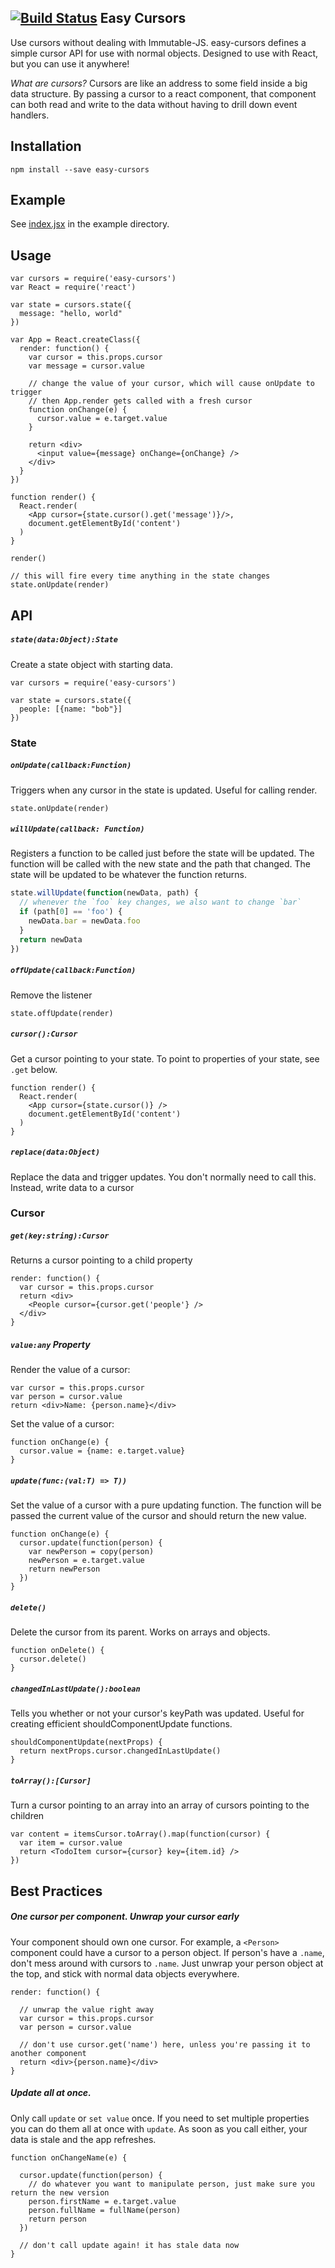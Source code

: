 [![Build Status](https://travis-ci.org/KualiCo/easy-cursors.svg?branch=master)](https://travis-ci.org/KualiCo/easy-cursors)
Easy Cursors
------------

Use cursors without dealing with Immutable-JS. easy-cursors defines a simple
cursor API for use with normal objects. Designed to use with React, but you
can use it anywhere!

_What are cursors?_ Cursors are like an address to some field inside a big data
structure. By passing a cursor to a react component, that component can both
read and write to the data without having to drill down event handlers.


Installation
------------

    npm install --save easy-cursors

Example
-------

See [index.jsx](./example/index.jsx) in the example directory.

Usage
-----

    var cursors = require('easy-cursors')
    var React = require('react')

    var state = cursors.state({
      message: "hello, world"
    })

    var App = React.createClass({
      render: function() {
        var cursor = this.props.cursor
        var message = cursor.value

        // change the value of your cursor, which will cause onUpdate to trigger
        // then App.render gets called with a fresh cursor
        function onChange(e) {
          cursor.value = e.target.value
        }

        return <div>
          <input value={message} onChange={onChange} />
        </div>
      }
    })

    function render() {
      React.render(
        <App cursor={state.cursor().get('message')}/>,
        document.getElementById('content')
      )
    }

    render()

    // this will fire every time anything in the state changes
    state.onUpdate(render)

API
---

##### `state(data:Object):State`

Create a state object with starting data.

    var cursors = require('easy-cursors')

    var state = cursors.state({
      people: [{name: "bob"}]
    })

### State

##### `onUpdate(callback:Function)`

Triggers when any cursor in the state is updated. Useful for calling render.

    state.onUpdate(render)

##### `willUpdate(callback: Function)`

Registers a function to be called just before the state will be updated.
The function will be called with the new state and the path that changed.
The state will be updated to be whatever the function returns.

```JavaScript
state.willUpdate(function(newData, path) {
  // whenever the `foo` key changes, we also want to change `bar`
  if (path[0] == 'foo') {
    newData.bar = newData.foo
  }
  return newData
})
```

##### `offUpdate(callback:Function)`

Remove the listener

    state.offUpdate(render)

##### `cursor():Cursor`

Get a cursor pointing to your state. To point to properties of your state, see `.get` below.

    function render() {
      React.render(
        <App cursor={state.cursor()} />
        document.getElementById('content')
      )
    }

##### `replace(data:Object)`

Replace the data and trigger updates. You don't normally need to call this. Instead, write data to a cursor

### Cursor

##### `get(key:string):Cursor`

Returns a cursor pointing to a child property

    render: function() {
      var cursor = this.props.cursor
      return <div>
        <People cursor={cursor.get('people'} />
      </div>
    }

##### `value:any` Property

Render the value of a cursor:

    var cursor = this.props.cursor
    var person = cursor.value
    return <div>Name: {person.name}</div>

Set the value of a cursor:

    function onChange(e) {
      cursor.value = {name: e.target.value}
    }

##### `update(func:(val:T) => T))`

Set the value of a cursor with a pure updating function. The function will be passed the current value of the cursor and should return the new value.

    function onChange(e) {
      cursor.update(function(person) {
        var newPerson = copy(person)
        newPerson = e.target.value
        return newPerson
      })
    }

##### `delete()`

Delete the cursor from its parent. Works on arrays and objects.

    function onDelete() {
      cursor.delete()
    }

##### `changedInLastUpdate():boolean`

Tells you whether or not your cursor's keyPath was updated. Useful for creating efficient shouldComponentUpdate functions.

    shouldComponentUpdate(nextProps) {
      return nextProps.cursor.changedInLastUpdate()
    }

##### `toArray():[Cursor]`

Turn a cursor pointing to an array into an array of cursors pointing to the children

    var content = itemsCursor.toArray().map(function(cursor) {
      var item = cursor.value
      return <TodoItem cursor={cursor} key={item.id} />
    })


Best Practices
--------------

##### One cursor per component. Unwrap your cursor early

Your component should own one cursor. For example, a `<Person>` component could have a cursor to a person object. If person's have a `.name`, don't mess around with cursors to `.name`. Just unwrap your person object at the top, and stick with normal data objects everywhere.

    render: function() {

      // unwrap the value right away
      var cursor = this.props.cursor
      var person = cursor.value

      // don't use cursor.get('name') here, unless you're passing it to another component
      return <div>{person.name}</div>
    }

##### Update all at once.

Only call `update` or `set value` once. If you need to set multiple properties you can do them all at once with `update`. As soon as you call either, your data is stale and the app refreshes.

    function onChangeName(e) {

      cursor.update(function(person) {
        // do whatever you want to manipulate person, just make sure you return the new version
        person.firstName = e.target.value
        person.fullName = fullName(person)
        return person
      })

      // don't call update again! it has stale data now
    }
